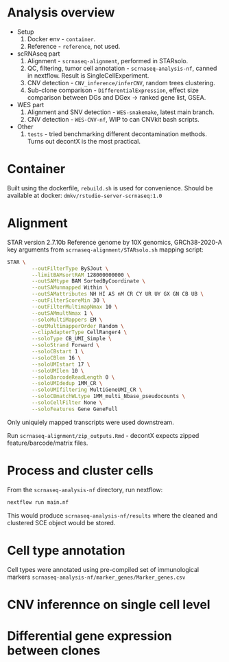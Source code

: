 # Analysis overview

- Setup
    1. Docker env - `container`.
    2. Reference - `reference`, not used.
- scRNAseq part
    1. Alignment - `scrnaseq-alignment`, performed in STARsolo.
    2. QC, filtering, tumor cell annotation - `scrnaseq-analysis-nf`, canned in nextflow. Result is SingleCellExperiment.
    3. CNV detection - `CNV_inference/inferCNV`, random trees clustering.
    4. Sub-clone comparison - `DifferentialExpression`, effect size comparison between DGs and DGex -> ranked gene list, GSEA.
- WES part
    1. Alignment and SNV detection - `WES-snakemake`, latest main branch.
    2. CNV detection - `WES-CNV-nf`, WIP to can CNVkit bash scripts.
- Other
    1. `tests` - tried benchmarking different decontamination methods. Turns out decontX is the most practical.

# Container

Built using the dockerfile, `rebuild.sh` is used for convenience. Should be available at docker: `dmkv/rstudio-server-scrnaseq:1.0`

# Alignment

STAR version 2.7.10b
Reference genome by 10X genomics, GRCh38-2020-A
key arguments from `scrnaseq-alignment/STARsolo.sh` mapping script:

```bash
STAR \
        --outFilterType BySJout \
        --limitBAMsortRAM 128000000000 \
        --outSAMtype BAM SortedByCoordinate \
        --outSAMunmapped Within \
        --outSAMattributes NH HI AS nM CR CY UR UY GX GN CB UB \
        --outFilterScoreMin 30 \
        --outFilterMultimapNmax 10 \
        --outSAMmultNmax 1 \
        --soloMultiMappers EM \
        --outMultimapperOrder Random \
        --clipAdapterType CellRanger4 \
        --soloType CB_UMI_Simple \
        --soloStrand Forward \
        --soloCBstart 1 \
        --soloCBlen 16 \
        --soloUMIstart 17 \
        --soloUMIlen 10 \
        --soloBarcodeReadLength 0 \
        --soloUMIdedup 1MM_CR \
        --soloUMIfiltering MultiGeneUMI_CR \
        --soloCBmatchWLtype 1MM_multi_Nbase_pseudocounts \
        --soloCellFilter None \
        --soloFeatures Gene GeneFull
```

Only uniquiely mapped transcripts were used downstream.

Run `scrnaseq-alignment/zip_outputs.Rmd` - decontX expects zipped feature/barcode/matrix files.

# Process and cluster cells

From the `scrnaseq-analysis-nf` directory, run nextflow:

```bash
nextflow run main.nf
```

This would produce `scrnaseq-analysis-nf/results` where the cleaned and clustered SCE object would be stored.

# Cell type annotation

Cell types were annotated using pre-compiled set of immunological markers `scrnaseq-analysis-nf/marker_genes/Marker_genes.csv`

# CNV inferennce on single cell level

# Differential gene expression between clones

